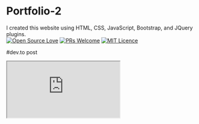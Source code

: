 # Portfolio-2
I created this website using HTML, CSS, JavaScript, Bootstrap, and JQuery plugins.
<br>
[![Open Source Love](https://badges.frapsoft.com/os/v2/open-source.svg?v=103)](https://github.com/ellerbrock/open-source-badges/)
[![PRs Welcome](https://img.shields.io/badge/PRs-welcome-brightgreen.svg?style=flat-square)](http://makeapullrequest.com)
[![MIT Licence](https://badges.frapsoft.com/os/mit/mit.svg?v=103)](https://opensource.org/licenses/mit-license.php)


#dev.to post

  <iframe src= "https://dev.to/arwazkhan189/my-portfolio-website-2bhj"  ></iframe>
